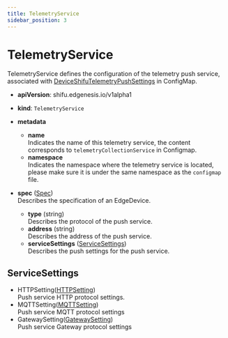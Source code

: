 ```yaml
---
title: TelemetryService
sidebar_position: 3
---
```


# TelemetryService

TelemetryService defines the configuration of the telemetry push service, associated with [DeviceShifuTelemetryPushSettings](deviceshifu-configmap.md#DeviceShifuTelemetryPushSettings) in ConfigMap.

- **apiVersion**: shifu.edgenesis.io/v1alpha1
- **kind**: `TelemetryService`
- **metadata**
    - **name**<br/>Indicates the name of this telemetry service, the content corresponds to `telemetryCollectionService` in Configmap.
    - **namespace**<br/>Indicates the namespace where the telemetry service is located, please make sure it is under the same namespace as the `configmap` file.

- **spec** ([Spec](#edgedevicespec))<br/>Describes the specification of an EdgeDevice.
    - **type** (string)<br/>Describes the protocol of the push service.
    - **address** (string)<br/>Describes the address of the push service.
    - **serviceSettings** ([ServiceSettings](#servicesettings))<br/>Describes the push settings for the push service.

## ServiceSettings

- HTTPSetting([HTTPSetting](edgedevice.md#protocolsettings))<br/>Push service HTTP protocol settings.
- MQTTSetting([MQTTSetting](edgedevice.md#protocolsettings))<br/>Push service MQTT protocol settings
- GatewaySetting([GatewaySetting](edgedevice.md#protocolsettings))<br/>Push service Gateway protocol settings
